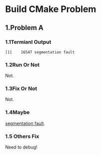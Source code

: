 # Build CMake Problem

## 1.Problem A

### 1.1Termianl Output

    [1]    16547 segmentation fault  

### 1.2Run Or Not

Not.

### 1.3Fix Or Not

Not.

### 1.4Maybe

[segmentation fault](https://en.wikipedia.org/wiki/Segmentation_fault).

### 1.5 Others Fix

Need to debug!
